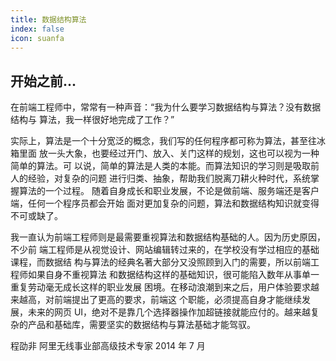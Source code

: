 ```yaml
---
title: 数据结构算法
index: false
icon: suanfa
---
```


## 开始之前...

在前端工程师中，常常有一种声音：“我为什么要学习数据结构与算法？没有数据结构与 算法，我一样很好地完成了工作？”

实际上，算法是一个十分宽泛的概念，我们写的任何程序都可称为算法，甚至往冰箱里面 放一头大象，也要经过开门、放入、关门这样的规划，这也可以视为一种简单的算法。可 以说，简单的算法是人类的本能。而算法知识的学习则是吸取前人的经验，对复杂的问题 进行归类、抽象，帮助我们脱离刀耕火种时代，系统掌握算法的一个过程。
随着自身成长和职业发展，不论是做前端、服务端还是客户端，任何一个程序员都会开始 面对更加复杂的问题，算法和数据结构知识就变得不可或缺了。

我一直认为前端工程师则是最需要重视算法和数据结构基础的人。因为历史原因，不少前 端工程师是从视觉设计、网站编辑转过来的，在学校没有学过相应的基础课程，而数据结 构与算法的经典名著大部分又没照顾到入门的需要，所以前端工程师如果自身不重视算法 和数据结构这样的基础知识，很可能陷入数年从事单一重复劳动毫无成长这样的职业发展 困境。在移动浪潮到来之后，用户体验要求越来越高，对前端提出了更高的要求，前端这 个职能，必须提高自身才能继续发展，未来的网页 UI，绝对不是靠几个选择器操作加超链接就能应付的。越来越复杂的产品和基础库，需要坚实的数据结构与算法基础才能驾驭。

程劭非 阿里无线事业部高级技术专家 2014 年 7 月
